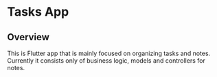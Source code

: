 # Tasks App

## Overview

This is Flutter app that is mainly focused on organizing tasks and notes.
Currently it consists only of business logic, models and controllers for notes.

